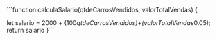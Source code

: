 ´´´function calculaSalario(qtdeCarrosVendidos, valorTotalVendas) {

let salario = 2000 + (100*qtdeCarrosVendidos)+(valorTotalVendas*0.05);
 return salario
   }´´´